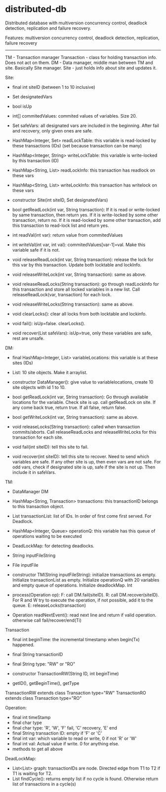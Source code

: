 # distributed-db
Distributed database with multiversion concurrency control, deadlock detection, replication and failure recovery.

Features:
multiversion concurrency control, 
deadlock detection, 
replication,
failure recovery

------------------------------------------------------------------------------------
TM - Transaction manager
Transaction - class for holding transaction info. Does not act on them.
DM - Data manager, middle man between TM and site. Basically Site manager.
Site - just holds info about site and updates it.


Site:
- final int siteID (between 1 to 10 inclusive)
- Set<Integer> designatedVars
- bool isUp
- int[] commitedValues: commited values of variables. Size 20.
- Set<Integer> safeVars: all designated vars are included in the beginning. After fail and recovery, only given ones are safe.
- HashMap<Integer, Set<String>> readLockTable:  this variable is read-locked by these transactions (IDs) (set because transaction can be many)
- HashMap<Integer, String> writeLockTable: this variable is write-locked by this transaction (ID)
- HashMap<String, List<Integer>> readLockInfo: this transaction has readlock on these vars
- HashMap<String, List<Integer>> writeLockInfo: this transaction has writelock on these vars

- constructor Site(int siteID, Set<Integer> designatedVars)
- bool getReadLock(int var, String transaction): If it is read or write-locked by same transaction, then return yes. If it is write-locked by some other transaction, return no. If it is read-locked by some other transaction, add this transaction to read-lock list and return yes.
- int readVal(int var): return value from commitedValues
- int writeVal(int var, int val): commitedValues[var-1]=val. Make this variable safe if it is not.
- void releaseReadLock(int var, String transaction): release the lock for this var by this transaction. Update both locktable and lockInfo.
- void releaseWriteLock(int var, String transaction): same as above.
- void releaseReadLocks(String transaction): go through readLockInfo for this transaction and store all locked variables in a new list. Call releaseReadLock(var, transaction) for each lock.
- void releaseWriteLocks(String transaction): same as above.
- void clearLocks(): clear all locks from both locktable and lockinfo.
- void fail(): isUp=false. clearLocks().
- void recover(List<Integer> safeVars): isUp=true, only these variables are safe, rest are unsafe.


DM:
- final HashMap<Integer, List<Integer>> variableLocations: this variable is at these sites (IDs)
- List<Site>: 10 site objects. Make it arraylist.

- constructor DataManager(): give value to variablelocations, create 10 site objects with id 1 to 10.
- bool getReadLock(int var, String transaction): Go through available locations for the variable. Check site is up. call getReadLock on site. If any come back true, return true. If all false, return false.
- bool getWriteLock(int var, String transaction): same as above.
- void releaseLocks(String transaction): called when transaction commits/aborts. Call releaseReadLocks and releaseWriteLocks for this transaction for each site.
- void fail(int siteID): tell this site to fail.
- void recover(int siteID): tell this site to recover. Need to send which variables are safe. If any other site is up, then even vars are not safe. For odd vars, check if designated site is up, safe if the site is not up. Then include it in safeVars.


TM:
- DataManager DM
- HashMap<String, Transaction> transactions: this transactionID belongs to this transaction object. 
- List<String> transactionList: list of IDs. In order of first come first served. For Deadlock.
- HashMap<Integer, Queue<Operation>> operationQ: this variable has this queue of operations waiting to be executed
- DeadLockMap: for detecting deadlocks.
- String inputFileString
- File inputFile

- constructor TM(String inputFileString): initialize transactions as empty. Initialize transactionList as empty. Initialize operationQ with 20 variables and empty queue of operations. Initialize deadlockMap. Int
- process(Operation op): F: call DM.fail(siteID). R: call DM.recover(siteID). For R and W try to execute the operation, if not possible, add it to the queue. E: releaseLocks(transaction)
- Operation readNextEvent(): read next line and return if valid operation. otherwise call fail/recover/end(Ti)


Transaction
- final int beginTime: the incremental timestamp when begin(Tx) happened.
- final String transactionID
- final String type: "RW" or "RO"

- constructor TransactionRW(String ID, int beginTime)
- getID(), getBeginTime(), getType


TransactionRW extends class Transaction type="RW"
TransactionRO extends class Transaction type="RO"


Operation:
- final int timeStamp
- final char type
- final char type: 'R', 'W', 'F' fail, 'C' recovery, 'E' end
- final String transaction ID: empty if 'F' or 'C'
- final int var: which variable to read or write, 0 if not 'R' or 'W'
- final int val: Actual value if write. 0 for anything else.
- methods to get all above 


DeadLockMap:
- List<List<String>> graph: transactionIDs are node. Directed edge from T1 to T2 if T1 is waiting for T2.
- List<String> findCycle(): returns empty list if no cycle is found. Otherwise return list of transactions in a cycle(s) 